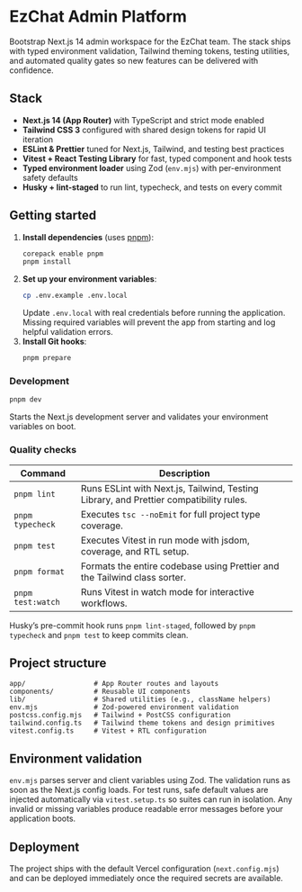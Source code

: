 # EzChat Admin Platform

Bootstrap Next.js 14 admin workspace for the EzChat team. The stack ships with typed environment validation, Tailwind theming tokens, testing utilities, and automated quality gates so new features can be delivered with confidence.

## Stack

- **Next.js 14 (App Router)** with TypeScript and strict mode enabled
- **Tailwind CSS 3** configured with shared design tokens for rapid UI iteration
- **ESLint & Prettier** tuned for Next.js, Tailwind, and testing best practices
- **Vitest + React Testing Library** for fast, typed component and hook tests
- **Typed environment loader** using Zod (`env.mjs`) with per-environment safety defaults
- **Husky + lint-staged** to run lint, typecheck, and tests on every commit

## Getting started

1. **Install dependencies** (uses [pnpm](https://pnpm.io)):
   ```bash
   corepack enable pnpm
   pnpm install
   ```
2. **Set up your environment variables**:
   ```bash
   cp .env.example .env.local
   ```
   Update `.env.local` with real credentials before running the application. Missing required variables will prevent the app from starting and log helpful validation errors.
3. **Install Git hooks**:
   ```bash
   pnpm prepare
   ```

### Development

```bash
pnpm dev
```

Starts the Next.js development server and validates your environment variables on boot.

### Quality checks

| Command           | Description                                                                            |
| ----------------- | -------------------------------------------------------------------------------------- |
| `pnpm lint`       | Runs ESLint with Next.js, Tailwind, Testing Library, and Prettier compatibility rules. |
| `pnpm typecheck`  | Executes `tsc --noEmit` for full project type coverage.                                |
| `pnpm test`       | Executes Vitest in run mode with jsdom, coverage, and RTL setup.                       |
| `pnpm format`     | Formats the entire codebase using Prettier and the Tailwind class sorter.              |
| `pnpm test:watch` | Runs Vitest in watch mode for interactive workflows.                                   |

Husky’s pre-commit hook runs `pnpm lint-staged`, followed by `pnpm typecheck` and `pnpm test` to keep commits clean.

## Project structure

```
app/                 # App Router routes and layouts
components/          # Reusable UI components
lib/                 # Shared utilities (e.g., className helpers)
env.mjs              # Zod-powered environment validation
postcss.config.mjs   # Tailwind + PostCSS configuration
tailwind.config.ts   # Tailwind theme tokens and design primitives
vitest.config.ts     # Vitest + RTL configuration
```

## Environment validation

`env.mjs` parses server and client variables using Zod. The validation runs as soon as the Next.js config loads. For test runs, safe default values are injected automatically via `vitest.setup.ts` so suites can run in isolation. Any invalid or missing variables produce readable error messages before your application boots.

## Deployment

The project ships with the default Vercel configuration (`next.config.mjs`) and can be deployed immediately once the required secrets are available.
